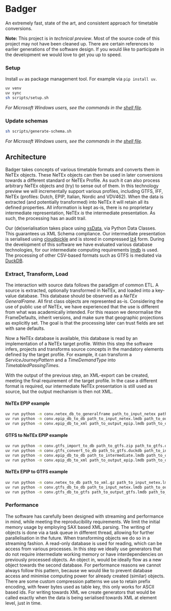 # Badger

An extremely fast, state of the art, and consistent approach for timetable conversions.

__Note:__ This project is in _technical preview_.
Most of the source code of this project may not have been cleaned up.
There are certain references to earlier generations of the software design.
If you would like to participate in the development we would love to get you up to speed.

### Setup

Install `uv` as package management tool.
For example via `pip install uv`.

```sh
uv venv
uv sync
sh scripts/setup.sh
```
*For Microsoft Windows users, see the commands in the [shell file](scripts/setup.sh).*

### Update schemas
```sh
sh scripts/generate-schema.sh
```
*For Microsoft Windows users, see the commands in the [shell file](scripts/generate-schema.sh).*

## Architecture

Badger takes concepts of various timetable formats and converts them in NeTEx objects.
These NeTEx objects can then be used in later conversions towards a different standard or NeTEx Profile.
As such it can also process arbitrary NeTEx objects and (try) to sense out of them.
In this technology preview we will incrementally support various profiles, including GTFS, IFF, NeTEx (profiles: Dutch, EPIP, Italian, Nordic and VDV462).
When the data is extracted (and potentially transformed) into NeTEx it will retain all its defined properties.
All information is kept as-is, there is no proprietary intermediate representation, NeTEx *is* the intermediate presentation.
As such, the processing has an audit trail.

Our (de)serialisation takes place using [xsData](https://xsdata.readthedocs.io/en/latest/), via Python Data Classes.
This guarantees us XML Schema compliance.
Our intermediate presentation is serialised using [cloudpickle](https://github.com/cloudpipe/cloudpickle) and is stored in compressed [lz4](https://lmdb.readthedocs.io/en/release/) form.
During the development of this software we have evaluated various database technologies, for our intermediate computing requirements [lmdb](https://lmdb.readthedocs.io/en/release/) is used.
The processing of other CSV-based formats such as GTFS is mediated via  [DuckDB](https://duckdb.org/docs/stable/clients/python/overview.html).

### Extract, Transform, Load
The interaction with source data follows the paradigm of common ETL.
A source is extracted, optionally transformed in NeTEx, and loaded into a key-value database.
This database should be observed as a _NeTEx GeneralFrame_.
All first class objects are represented as-is.
Considering the use of public use of NeTEx, we have experienced that the use is different from what was academically intended.
For this reason we denormalise the FrameDefaults, inherit versions, and make sure that geographic projections as explicitly set.
The goal is that the processing later can trust fields are set with sane defaults.

Now a NeTEx database is available, this database is read by an implementation of a NeTEx target profile.
Within this step the software infers, projects and transforms source concepts in the mandatory elements defined by the target profile.
For example, it can transform a *ServiceJourneyPattern* and a *TimeDemandType* into *TimetabledPassingTimes*.

With the output of the previous step, an XML-export can be created, meeting the final requirement of the target profile.
In the case a different format is required, our intermediate NeTEx presentation is still used as source, but the output mechanism is then not XML.

#### NeTEx EPIP example
```sh
uv run python -m conv.netex_db_to_generalframe path_to_input_netex path_to_intermediate_presentation.xml.gz
uv run python -m conv.epip_db_to_db path_to_input_netex.lmdb path_to_output_epip.lmdb
uv run python -m conv.epip_db_to_xml path_to_output_epip.lmdb path_to_output_epip.xml.gz
```

#### GTFS to NeTEx EPIP example
```sh
uv run python -m conv.gtfs_import_to_db path_to_gtfs.zip path_to_gtfs.duckdb
uv run python -m conv.gtfs_convert_to_db path_to_gtfs.duckdb path_to_intermediate.lmdb
uv run python -m conv.epip_db_to_db path_to_intermediate.lmdb path_to_output_epip.lmdb
uv run python -m conv.epip_db_to_xml path_to_output_epip.lmdb path_to_output_epip.xml.gz
```

#### NeTEx EPIP to GTFS example
```sh
uv run python -m conv.netex_to_db path_to_xml.gz path_to_input_netex.lmdb
uv run python -m conv.gtfs_db_to_db path_to_input_netex.lmdb path_to_output_gtfs.lmdb
uv run python -m conv.gtfs_db_to_gtfs path_to_output_gtfs.lmdb path_to_output_gtfs.zip
```


### Performance
The software has carefully been designed with streaming and performance in mind, while meeting the reproducibility requirements.
We limit the initial memory usage by employing SAX based XML parsing.
The writing of objects is done via a task queue in different thread, allowing for further parallelisation in the future.
When transforming objects we do so in a streaming fashion.
A read-only database is used for reading, which can be access from various processes.
In this step we ideally use generators that do not require intermediate working memory or have interdependencies on previously processed objects.
An object in, would be ideally flow as a new object towards the second database.
For performance reasons we cannot always follow this pattern, because we would like to prevent database access and minimise computing power for already created (similar) objects.
There are some custom compression patterns we use to retain prefix encoding, with fewer bytes used as table key, this only works for ASCII based ids.
For writing towards XML we create generators that would be called exactly when the data is being serialised towards XML at element level, just in time.